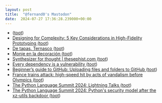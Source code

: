 ```yaml
---
layout: post
title:  "@fernand0's Mastodon"
date:  2024-07-27 17:36:28.239000+00:00
---
```

*  [ ](https://mastodon.social/users/fernand0/statuses/112859662793439753/activity) ([toot](https://mastodon.social/users/fernand0/statuses/112859662793439753/activity))
*  [Designing for Complexity: 5 Key Considerations in High-Fidelity Prototyping ](https://www.appsilon.com/post/designing-for-complexit) ([toot](https://mastodon.social/@fernand0/112859609665597123))
*  [De tapas. Ternasco ](https://avecesunafoto.wordpress.com/2024/07/27/de-tapas-ternasco) ([toot](https://mastodon.social/@fernand0/112859608349144561))
*  [Monje en la decoración ](https://www.flickr.com/photos/fernand0/53860796810) ([toot](https://mastodon.social/@fernand0/112859580988380643))
*  [Synthesizer for thought \| thesephist.com ](https://thesephist.com/posts/synth) ([toot](https://mastodon.social/@fernand0/112859320355792409))
*  [Every dependency is a vulnerability ](https://reprog.wordpress.com/2024/06/09/every-dependency-is-a-vulnerability) ([toot](https://mastodon.social/@fernand0/112859117584829322))
*  [Beginner’s guide to GitHub: Uploading files and folders to GitHub ](https://github.blog/2024-07-08-beginners-guide-to-github-uploading-files-and-folders-to-github) ([toot](https://mastodon.social/@fernand0/112858851540241711))
*  [France trains attack: high-speed hit by acts of vandalism before Olympics ](https://www.europesays.com/1361958) ([toot](https://mastodon.social/@fernand0/112858620464849072))
*  [The Python Language Summit 2024: Lightning Talks ](https://pyfound.blogspot.com/2024/06/python-language-summit-2024-lightning-talks.htm) ([toot](https://mastodon.social/@fernand0/112858468632829089))
*  [The Python Language Summit 2024: Python's security model after the xz-utils backdoor ](https://pyfound.blogspot.com/2024/06/python-language-summit-2024-python-security-model-after-xz.htm) ([toot](https://mastodon.social/@fernand0/112858194642739835))
